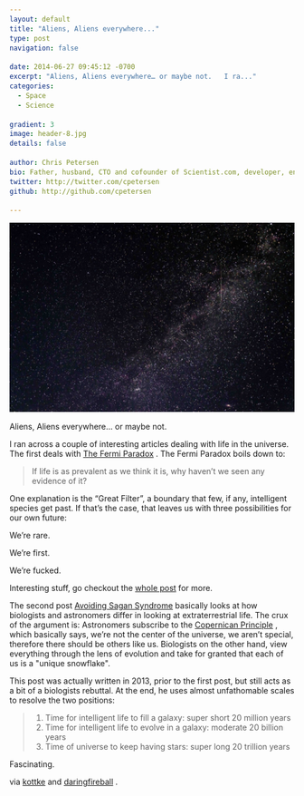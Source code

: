 ```yaml
---
layout: default
title: "Aliens, Aliens everywhere..."
type: post
navigation: false

date: 2014-06-27 09:45:12 -0700
excerpt: "Aliens, Aliens everywhere… or maybe not.   I ra..."
categories:
  - Space
  - Science

gradient: 3
image: header-8.jpg
details: false

author: Chris Petersen
bio: Father, husband, CTO and cofounder of Scientist.com, developer, entrepreneur and technologist.
twitter: http://twitter.com/cpetersen
github: http://github.com/cpetersen

---
```



  ![Stars-small.jpg](/assets/import/31f59b22ea4052244849c0ebe6cffd02.jpg)  

 Aliens, Aliens everywhere… or maybe not.

 I ran across a couple of interesting articles dealing with life in the universe. The first deals with    [The Fermi Paradox](http://waitbutwhy.com/2014/05/fermi-paradox.html) . The Fermi Paradox boils down to:

 >  If life is as prevalent as we think it is, why haven’t we seen any evidence of it?

 One explanation is the “Great Filter”, a boundary that few, if any, intelligent species get past. If that’s the case, that leaves us with three possibilities for our own future:

 We’re rare.

 We’re first.

 We’re fucked.   

 Interesting stuff, go checkout the  [whole post](http://waitbutwhy.com/2014/05/fermi-paradox.html)  for more.

 The second post    [Avoiding Sagan Syndrome](http://praxtime.com/2013/11/25/sagan-syndrome-pay-heed-to-biologists-about-et/)  basically looks at how biologists and astronomers differ in looking at extraterrestrial life. The crux of the argument is: Astronomers subscribe to the  [Copernican Principle](http://en.wikipedia.org/wiki/Copernican_principle) , which basically says, we’re not the center of the universe, we aren’t special, therefore there should be others like us. Biologists on the other hand, view everything through the lens of evolution and take for granted that each of us is a "unique snowflake".

 This post was actually written in 2013, prior to the first post, but still acts as a bit of a biologists rebuttal. At the end, he uses almost unfathomable scales to resolve the two positions:

 >
 >  1. Time for intelligent life to fill a galaxy: super short 20 million years
 >  1. Time for intelligent life to evolve in a galaxy: moderate 20 billion years
 >  1. Time of universe to keep having stars: super long 20 trillion years

 Fascinating.

 via   [kottke](http://kottke.org/14/06/what-else-is-out-there)   and   [daringfireball](http://daringfireball.net/linked/2014/06/26/avoiding-sagan-syndrome) .
